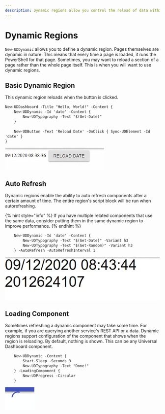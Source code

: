 ```yaml
---
description: Dynamic regions allow you control the reload of data within the region.
---
```


# Dynamic Regions

`New-UDDynamic` allows you to define a dynamic region. Pages themselves are dynamic in nature. This means that every time a page is loaded, it runs the PowerShell for that page. Sometimes, you may want to reload a section of a page rather than the whole page itself. This is when you will want to use dynamic regions.

## Basic Dynamic Region

This dynamic region reloads when the button is clicked.

```text
New-UDDashboard -Title "Hello, World!" -Content {
    New-UDDynamic -Id 'date' -Content {
        New-UDTypography -Text "$(Get-Date)"
    }

    New-UDButton -Text 'Reload Date' -OnClick { Sync-UDElement -Id 'date' }
}
```

![Reload on button click](../../.gitbook/assets/nzjtyyol54.gif)

## Auto Refresh

Dynamic regions enable the ability to auto refresh components after a certain amount of time. The entire region's script block will be run when autorefreshing.

{% hint style="info" %}
If you have multiple related components that use the same data, consider putting them in the same dynamic region to improve performance.
{% endhint %}

```text
    New-UDDynamic -Id 'date' -Content {
        New-UDTypography -Text "$(Get-Date)" -Variant h3
        New-UDTypography -Text "$(Get-Random)" -Variant h3
    } -AutoRefresh -AutoRefreshInterval 1
```

![Auto refresh dynamic region](../../.gitbook/assets/jfrntplfw0.gif)

## Loading Component

Sometimes refreshing a dynamic component may take some time. For example, if you are querying another service's REST API or a data. Dynamic regions support configuration of the component that shows when the region is reloading. By default, nothing is shown. This can be any Universal Dashboard component.

```text
    New-UDDynamic -Content {
        Start-Sleep -Seconds 3
        New-UDTypography -Text "Done!"
    } -LoadingComponent {
        New-UDProgress -Circular
    }
```

![Loading component for dynamic region](../../.gitbook/assets/vwly75oka9.gif)

